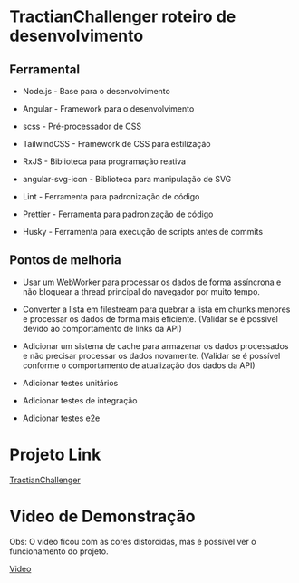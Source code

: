 
# TractianChallenger roteiro de desenvolvimento

## Ferramental

- Node.js - Base para o desenvolvimento

- Angular - Framework para o desenvolvimento

- scss - Pré-processador de CSS

- TailwindCSS - Framework de CSS para estilização

- RxJS - Biblioteca para programação reativa

- angular-svg-icon - Biblioteca para manipulação de SVG

- Lint - Ferramenta para padronização de código

- Prettier - Ferramenta para padronização de código

- Husky - Ferramenta para execução de scripts antes de commits

## Pontos de melhoria

- Usar um WebWorker para processar os dados de forma assíncrona e não bloquear a thread principal do navegador por muito tempo.

- Converter a lista em filestream para quebrar a lista em chunks menores e processar os dados de forma mais eficiente. (Validar se é possível devido ao comportamento de links da API)

- Adicionar um sistema de cache para armazenar os dados processados e não precisar processar os dados novamente. (Validar se é possível conforme o comportamento de atualização dos dados da API)

- Adicionar testes unitários

- Adicionar testes de integração

- Adicionar testes e2e

# Projeto Link

[TractianChallenger](https://challenges-gilt.vercel.app/)

# Video de Demonstração

Obs: O vídeo ficou com as cores distorcidas, mas é possível ver o funcionamento do projeto.

[Video](https://youtu.be/Ulitf_Lofvc)
